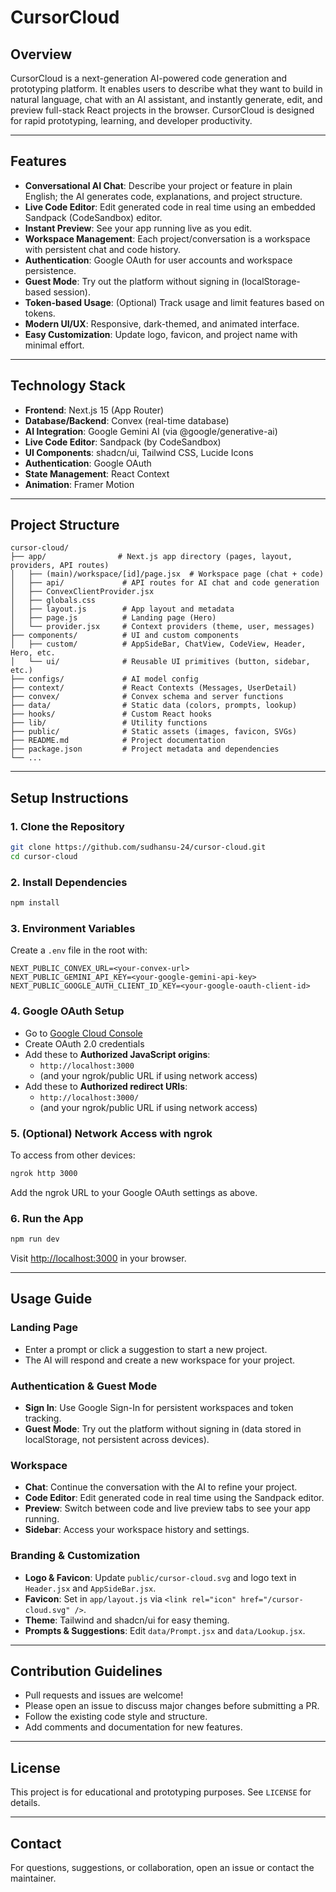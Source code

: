 # CursorCloud

## Overview

CursorCloud is a next-generation AI-powered code generation and prototyping platform. It enables users to describe what they want to build in natural language, chat with an AI assistant, and instantly generate, edit, and preview full-stack React projects in the browser. CursorCloud is designed for rapid prototyping, learning, and developer productivity.

---

## Features

- **Conversational AI Chat**: Describe your project or feature in plain English; the AI generates code, explanations, and project structure.
- **Live Code Editor**: Edit generated code in real time using an embedded Sandpack (CodeSandbox) editor.
- **Instant Preview**: See your app running live as you edit.
- **Workspace Management**: Each project/conversation is a workspace with persistent chat and code history.
- **Authentication**: Google OAuth for user accounts and workspace persistence.
- **Guest Mode**: Try out the platform without signing in (localStorage-based session).
- **Token-based Usage**: (Optional) Track usage and limit features based on tokens.
- **Modern UI/UX**: Responsive, dark-themed, and animated interface.
- **Easy Customization**: Update logo, favicon, and project name with minimal effort.

---

## Technology Stack

- **Frontend**: Next.js 15 (App Router)
- **Database/Backend**: Convex (real-time database)
- **AI Integration**: Google Gemini AI (via @google/generative-ai)
- **Live Code Editor**: Sandpack (by CodeSandbox)
- **UI Components**: shadcn/ui, Tailwind CSS, Lucide Icons
- **Authentication**: Google OAuth
- **State Management**: React Context
- **Animation**: Framer Motion

---

## Project Structure

```
cursor-cloud/
├── app/                # Next.js app directory (pages, layout, providers, API routes)
│   ├── (main)/workspace/[id]/page.jsx  # Workspace page (chat + code)
│   ├── api/             # API routes for AI chat and code generation
│   ├── ConvexClientProvider.jsx
│   ├── globals.css
│   ├── layout.js        # App layout and metadata
│   ├── page.js          # Landing page (Hero)
│   └── provider.jsx     # Context providers (theme, user, messages)
├── components/          # UI and custom components
│   ├── custom/          # AppSideBar, ChatView, CodeView, Header, Hero, etc.
│   └── ui/              # Reusable UI primitives (button, sidebar, etc.)
├── configs/             # AI model config
├── context/             # React Contexts (Messages, UserDetail)
├── convex/              # Convex schema and server functions
├── data/                # Static data (colors, prompts, lookup)
├── hooks/               # Custom React hooks
├── lib/                 # Utility functions
├── public/              # Static assets (images, favicon, SVGs)
├── README.md            # Project documentation
├── package.json         # Project metadata and dependencies
└── ...
```

---

## Setup Instructions

### 1. **Clone the Repository**
```bash
git clone https://github.com/sudhansu-24/cursor-cloud.git
cd cursor-cloud
```

### 2. **Install Dependencies**
```bash
npm install
```

### 3. **Environment Variables**
Create a `.env` file in the root with:
```
NEXT_PUBLIC_CONVEX_URL=<your-convex-url>
NEXT_PUBLIC_GEMINI_API_KEY=<your-google-gemini-api-key>
NEXT_PUBLIC_GOOGLE_AUTH_CLIENT_ID_KEY=<your-google-oauth-client-id>
```

### 4. **Google OAuth Setup**
- Go to [Google Cloud Console](https://console.cloud.google.com/)
- Create OAuth 2.0 credentials
- Add these to **Authorized JavaScript origins**:
  - `http://localhost:3000`
  - (and your ngrok/public URL if using network access)
- Add these to **Authorized redirect URIs**:
  - `http://localhost:3000/`
  - (and your ngrok/public URL if using network access)

### 5. **(Optional) Network Access with ngrok**
To access from other devices:
```bash
ngrok http 3000
```
Add the ngrok URL to your Google OAuth settings as above.

### 6. **Run the App**
```bash
npm run dev
```
Visit [http://localhost:3000](http://localhost:3000) in your browser.

---

## Usage Guide

### Landing Page
- Enter a prompt or click a suggestion to start a new project.
- The AI will respond and create a new workspace for your project.

### Authentication & Guest Mode
- **Sign In**: Use Google Sign-In for persistent workspaces and token tracking.
- **Guest Mode**: Try out the platform without signing in (data stored in localStorage, not persistent across devices).

### Workspace
- **Chat**: Continue the conversation with the AI to refine your project.
- **Code Editor**: Edit generated code in real time using the Sandpack editor.
- **Preview**: Switch between code and live preview tabs to see your app running.
- **Sidebar**: Access your workspace history and settings.

### Branding & Customization
- **Logo & Favicon**: Update `public/cursor-cloud.svg` and logo text in `Header.jsx` and `AppSideBar.jsx`.
- **Favicon**: Set in `app/layout.js` via `<link rel="icon" href="/cursor-cloud.svg" />`.
- **Theme**: Tailwind and shadcn/ui for easy theming.
- **Prompts & Suggestions**: Edit `data/Prompt.jsx` and `data/Lookup.jsx`.

---

## Contribution Guidelines

- Pull requests and issues are welcome!
- Please open an issue to discuss major changes before submitting a PR.
- Follow the existing code style and structure.
- Add comments and documentation for new features.

---

## License

This project is for educational and prototyping purposes. See `LICENSE` for details.

---

## Contact

For questions, suggestions, or collaboration, open an issue or contact the maintainer.
